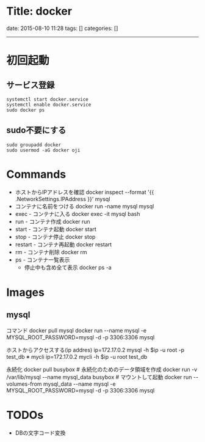 Title: docker
==========
date: 2015-08-10 11:28
tags: []
categories: []
- - -
# 初回起動
## サービス登録
	systemctl start docker.service
	systemctl enable docker.service 
	sudo docker ps

## sudo不要にする
	sudo groupadd docker
	sudo usermod -aG docker oji

# Commands
* ホストからIPアドレスを確認
		docker inspect --format '{{ .NetworkSettings.IPAddress }}' mysql
* コンテナに名前をつける
		docker run -name mysql mysql
* exec - コンテナに入る
		docker exec -it mysql bash
* run - コンテナ作成
		docker run
* start - コンテナ起動
		docker start
* stop - コンテナ停止
		docker stop
* restart - コンテナ再起動
		docker restart
* rm - コンテナ削除
		docker rm
* ps - コンテナ一覧表示
	* 停止中も含め全て表示
			docker ps -a

# Images
## mysql
コマンド
		docker pull mysql
		docker run --name mysql -e MYSQL_ROOT_PASSWORD=mysql -d -p 3306:3306 mysql

ホストからアクセスする(ip addres)
		ip=172.17.0.2
		mysql -h $ip -u root -p test_db
※ mycli
		ip=172.17.0.2
		mycli -h $ip -u root test_db

永続化
		docker pull busybox
		# 永続化のためのデータ領域を作成
		docker run -v /var/lib/mysql --name mysql_data busybox
		# マウントして起動
		docker run --volumes-from mysql_data --name mysql -e MYSQL_ROOT_PASSWORD=mysql -d -p 3306:3306 mysql

# TODOs
* DBの文字コード変換
